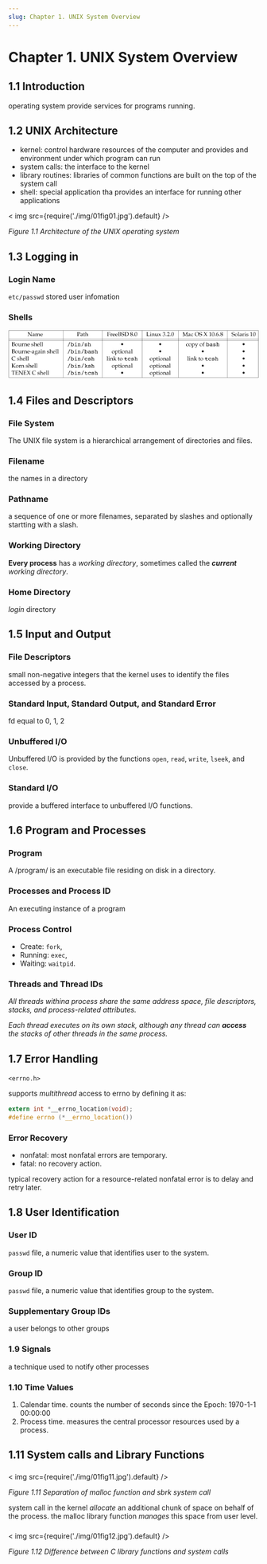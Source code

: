 ```yaml
---
slug: Chapter 1. UNIX System Overview 
---
```


# Chapter 1. UNIX System Overview #

## 1.1 Introduction ##

operating system provide services for programs running.


## 1.2 UNIX Architecture ##

- kernel: control hardware resources of the computer and provides and environment under which program can run
- system calls: the interface to the kernel
- library routines: libraries of common functions are built on the top of the system call
- shell: special application tha provides an interface for running other applications

<div style={{textAlign:'center'}}>
< img src={require('./img/01fig01.jpg').default} />

_Figure 1.1  Architecture of the UNIX operating system_
</div>

## 1.3 Logging in ##

### Login Name ###

`etc/passwd` stored user infomation

### Shells ###

![01fig02](img/01fig02.jpg)

## 1.4 Files and Descriptors ##

### File System ###

The UNIX file system is a hierarchical arrangement of directories and files.
    
### Filename ###

the names in a directory
    
### Pathname ###

a sequence of one or more filenames, separated by slashes and optionally startting with a slash.

### Working Directory ###

__Every process__ has a _working directory_, sometimes called the ___current__ working directory_.


### Home Directory ###

_login_ directory

## 1.5 Input and Output ##

### File Descriptors ###

small non-negative integers that the kernel uses to identify the files accessed by a process.

### Standard Input, Standard Output, and Standard Error ###

fd equal to 0, 1, 2

### Unbuffered I/O ###

Unbuffered I/O is provided by the functions `open`, `read`, `write`, `lseek`, and `close`.

### Standard I/O ###

provide a buffered interface to unbuffered I/O functions.

## 1.6 Program and Processes ##

### Program ###

A /program/ is an executable file residing on disk in a directory.

### Processes and Process ID ###

An executing instance of a program 

### Process Control ###

- Create: `fork`,
- Running: `exec`,
- Waiting: `waitpid`.

### Threads and Thread IDs ###

_All threads withina process share the same address space, file descriptors, stacks, and process-related attributes._

_Each thread executes on its own stack, although any thread can __access__ the stacks of other threads in the same process._

## 1.7 Error Handling ##

`<errno.h>`

supports _multithread_ access to errno by defining it as:
```c
extern int *__errno_location(void);
#define errno (*__errno_location())
```

### Error Recovery ###

- nonfatal: most nonfatal errors are temporary.
- fatal: no recovery action.

typical recovery action for a resource-related nonfatal error is to delay and retry later.

## 1.8 User Identification ##

### User ID ###

`passwd` file, a numeric value that identifies user to the system.

### Group ID ###

`passwd` file, a numeric value that identifies group to the system.

### Supplementary Group IDs ###

a user belongs to other groups

### 1.9 Signals ###

a technique used to notify other processes 

### 1.10 Time Values ###

1. Calendar time. counts the number of seconds since the Epoch: 1970-1-1 00:00:00
2. Process time. measures the central processor resources used by a process.

## 1.11 System calls and Library Functions ##

### ###


<div style={{textAlign:'center'}}>
< img src={require('./img/01fig11.jpg').default} />

_Figure 1.11 Separation of malloc function and sbrk system call_
</div>

  system call in the kernel _allocate_ an additional chunk of space on behalf of the process.
the malloc library function _manages_ this space from user level.

### ###


<div style={{textAlign:'center'}}>
< img src={require('./img/01fig12.jpg').default} />

_Figure 1.12 Difference between C library functions and system calls_
</div>
